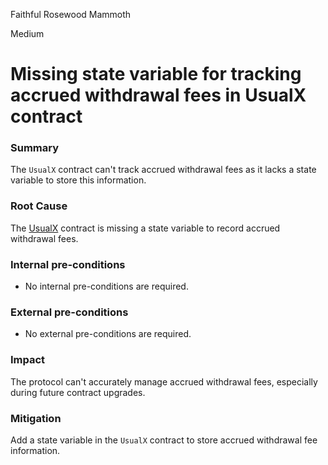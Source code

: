 Faithful Rosewood Mammoth

Medium

# Missing state variable for tracking accrued withdrawal fees in UsualX contract

### Summary

The `UsualX` contract can't track accrued withdrawal fees as it lacks a state variable to store this information.

### Root Cause

The [UsualX](https://github.com/sherlock-audit/2024-10-usual-labs-v1/blob/4fb4a64a479e0b9b8f93934220e891c29d54df33/pegasus/packages/solidity/src/vaults/UsualX.sol#L50) contract is missing a state variable to record accrued withdrawal fees.

### Internal pre-conditions

- No internal pre-conditions are required.

### External pre-conditions

- No external pre-conditions are required.

### Impact

The protocol can't accurately manage accrued withdrawal fees, especially during future contract upgrades.

### Mitigation

Add a state variable in the `UsualX` contract to store accrued withdrawal fee information.